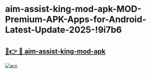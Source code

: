 # aim-assist-king-mod-apk-MOD-Premium-APK-Apps-for-Android-Latest-Update-2025-!9i7b6

# <h2><a href="https://ac8rxo.esa.edu.pl?title=aim-assist-king-mod-apk&ref=9i7b6">🔗👉 🔴 aim-assist-king-mod-apk</a></h2>

[![acn](https://github.com/user-attachments/assets/0f9c940e-d8b0-45ae-aac7-cd30a18b3e1c)](https://ac8rxo.esa.edu.pl?title=aim-assist-king-mod-apk&ref=9i7b6)


